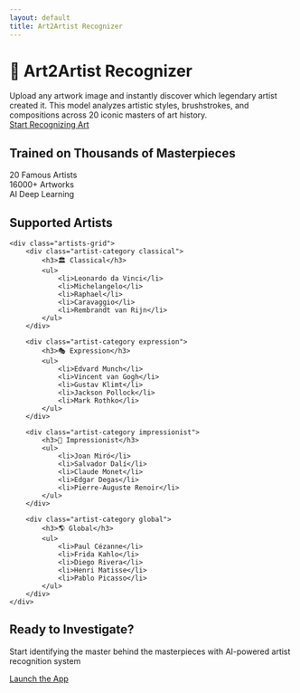 ```yaml
---
layout: default
title: Art2Artist Recognizer
---
```


<div class="hero-section">
    <h1>🎨 Art2Artist Recognizer</h1>
    <div class="description">
        Upload any artwork image and instantly discover which legendary artist created it. This model analyzes artistic styles, brushstrokes, and compositions across 20 iconic masters of art history.
    </div>
    <a href="{{ site.baseurl }}/art2artist_recognizer" class="cta-button">Start Recognizing Art</a>
</div>

<div class="stats-section">
    <h2>Trained on Thousands of Masterpieces</h2>
    <div class="stats-grid">
        <div class="stat-item">
            <span class="stat-number">20</span>
            <span class="stat-label">Famous Artists</span>
        </div>
        <div class="stat-item">
            <span class="stat-number">16000+</span>
            <span class="stat-label">Artworks</span>
        </div>
        <div class="stat-item">
            <span class="stat-number">AI</span>
            <span class="stat-label">Deep Learning</span>
        </div>
    </div>
</div>

<div class="artists-section">
    <h2>Supported Artists</h2>
    
    <div class="artists-grid">
        <div class="artist-category classical">
            <h3>🏛️ Classical</h3>
            <ul>
                <li>Leonardo da Vinci</li>
                <li>Michelangelo</li>
                <li>Raphael</li>
                <li>Caravaggio</li>
                <li>Rembrandt van Rijn</li>
            </ul>
        </div>
        
        <div class="artist-category expression">
            <h3>🎭 Expression</h3>
            <ul>
                <li>Edvard Munch</li>
                <li>Vincent van Gogh</li>
                <li>Gustav Klimt</li>
                <li>Jackson Pollock</li>
                <li>Mark Rothko</li>
            </ul>
        </div>
        
        <div class="artist-category impressionist">
            <h3>🌅 Impressionist</h3>
            <ul>
                <li>Joan Miró</li>
                <li>Salvador Dalí</li>
                <li>Claude Monet</li>
                <li>Edgar Degas</li>
                <li>Pierre-Auguste Renoir</li>
            </ul>
        </div>
        
        <div class="artist-category global">
            <h3>🌎 Global</h3>
            <ul>
                <li>Paul Cézanne</li>
                <li>Frida Kahlo</li>
                <li>Diego Rivera</li>
                <li>Henri Matisse</li>
                <li>Pablo Picasso</li>
            </ul>
        </div>
    </div>
</div>

<div class="bottom-cta">
    <h2>Ready to Investigate?</h2>
    <p>Start identifying the master behind the masterpieces with AI-powered artist recognition system</p>
    <a href="{{ site.baseurl }}/art2artist_recognizer" class="cta-button">Launch the App</a>
</div>